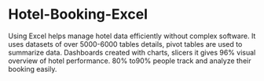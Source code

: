 # Hotel-Booking-Excel
Using Excel helps manage hotel data efficiently without complex software. It uses
        datasets of over 5000-6000 tables details, pivot tables are used to summarize data.
Dashboards created with charts, slicers it gives 96% visual overview of hotel performance.
  80% to90% people track and analyze their booking easily.
